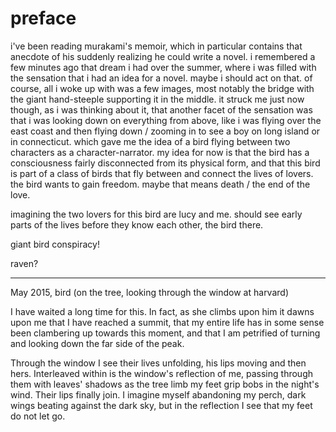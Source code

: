# preface

i've been reading murakami's memoir, which in particular contains that anecdote of his suddenly realizing he could write a novel. i remembered a few minutes ago that dream i had over the summer, where i was filled with the sensation that i had an idea for a novel. maybe i should act on that. of course, all i woke up with was a few images, most notably the bridge with the giant hand-steeple supporting it in the middle. it struck me just now though, as i was thinking about it, that another facet of the sensation was that i was looking down on everything from above, like i was flying over the east coast and then flying down / zooming in to see a boy on long island or in connecticut. which gave me the idea of a bird flying between two characters as a character-narrator. my idea for now is that the bird has a consciousness fairly disconnected from its physical form, and that this bird is part of a class of birds that fly between and connect the lives of lovers. the bird wants to gain freedom. maybe that means death / the end of the love.

imagining the two lovers for this bird are lucy and me. should see early parts of the lives before they know each other, the bird there.

giant bird conspiracy!

raven?

* * *

May 2015, bird (on the tree, looking through the window at harvard)

I have waited a long time for this. In fact, as she climbs upon him it dawns upon me that I have reached a summit, that my entire life has in some sense been clambering up towards this moment, and that I am petrified of turning and looking down the far side of the peak.

Through the window I see their lives unfolding, his lips moving and then hers. Interleaved within is the window's reflection of me, passing through them with leaves' shadows as the tree limb my feet grip bobs in the night's wind. Their lips finally join. I imagine myself abandoning my perch, dark wings beating against the dark sky, but in the reflection I see that my feet do not let go.
